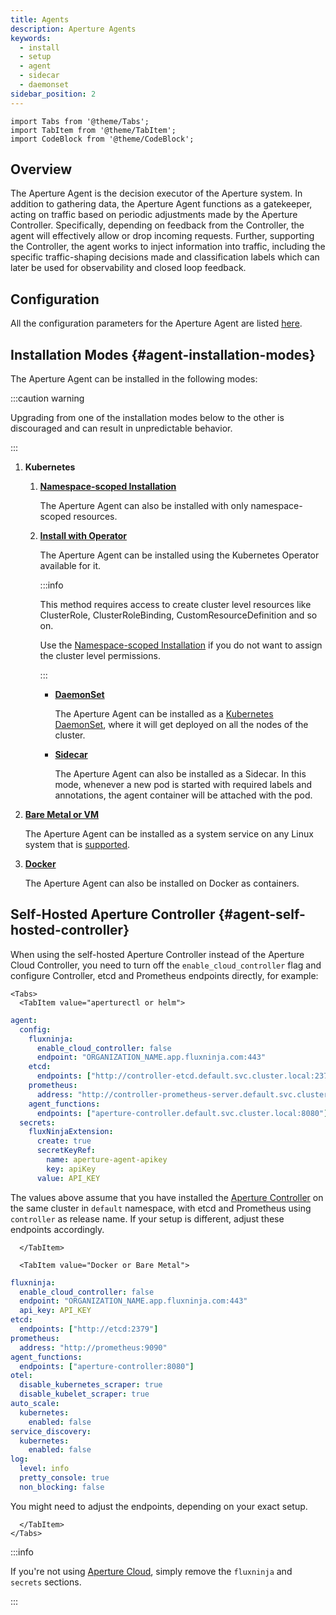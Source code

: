 ```yaml
---
title: Agents
description: Aperture Agents
keywords:
  - install
  - setup
  - agent
  - sidecar
  - daemonset
sidebar_position: 2
---
```


```mdx-code-block
import Tabs from '@theme/Tabs';
import TabItem from '@theme/TabItem';
import CodeBlock from '@theme/CodeBlock';
```

## Overview

The Aperture Agent is the decision executor of the Aperture system. In addition
to gathering data, the Aperture Agent functions as a gatekeeper, acting on
traffic based on periodic adjustments made by the Aperture Controller.
Specifically, depending on feedback from the Controller, the agent will
effectively allow or drop incoming requests. Further, supporting the Controller,
the agent works to inject information into traffic, including the specific
traffic-shaping decisions made and classification labels which can later be used
for observability and closed loop feedback.

## Configuration

All the configuration parameters for the Aperture Agent are listed
[here](/reference/configuration/agent.md).

## Installation Modes {#agent-installation-modes}

The Aperture Agent can be installed in the following modes:

:::caution warning

Upgrading from one of the installation modes below to the other is discouraged
and can result in unpredictable behavior.

:::

1. **Kubernetes**

   1. [**Namespace-scoped Installation**][namespace-scoped-installation]

      The Aperture Agent can also be installed with only namespace-scoped
      resources.

   2. [**Install with Operator**](kubernetes/operator/operator.md)

      The Aperture Agent can be installed using the Kubernetes Operator
      available for it.

      :::info

      This method requires access to create cluster level resources like
      ClusterRole, ClusterRoleBinding, CustomResourceDefinition and so on.

      Use the [Namespace-scoped Installation][namespace-scoped-installation] if
      you do not want to assign the cluster level permissions.

      :::

      - [**DaemonSet**](kubernetes/operator/daemonset.md)

        The Aperture Agent can be installed as a
        [Kubernetes DaemonSet](https://kubernetes.io/docs/concepts/workloads/controllers/daemonset/),
        where it will get deployed on all the nodes of the cluster.

      - [**Sidecar**](kubernetes/operator/sidecar.md)

        The Aperture Agent can also be installed as a Sidecar. In this mode,
        whenever a new pod is started with required labels and annotations, the
        agent container will be attached with the pod.

2. [**Bare Metal or VM**](bare-metal.md)

   The Aperture Agent can be installed as a system service on any Linux system
   that is [supported](../supported-platforms.md).

3. [**Docker**](docker.md)

   The Aperture Agent can also be installed on Docker as containers.

## Self-Hosted Aperture Controller {#agent-self-hosted-controller}

When using the self-hosted Aperture Controller instead of the Aperture Cloud
Controller, you need to turn off the `enable_cloud_controller` flag and
configure Controller, etcd and Prometheus endpoints directly, for example:

```mdx-code-block
<Tabs>
  <TabItem value="aperturectl or helm">
```

```yaml
agent:
  config:
    fluxninja:
      enable_cloud_controller: false
      endpoint: "ORGANIZATION_NAME.app.fluxninja.com:443"
    etcd:
      endpoints: ["http://controller-etcd.default.svc.cluster.local:2379"]
    prometheus:
      address: "http://controller-prometheus-server.default.svc.cluster.local:80"
    agent_functions:
      endpoints: ["aperture-controller.default.svc.cluster.local:8080"]
  secrets:
    fluxNinjaExtension:
      create: true
      secretKeyRef:
        name: aperture-agent-apikey
        key: apiKey
      value: API_KEY
```

The values above assume that you have installed the
[Aperture Controller](/aperture-for-infra/controller/controller.md) on the same
cluster in `default` namespace, with etcd and Prometheus using `controller` as
release name. If your setup is different, adjust these endpoints accordingly.

```mdx-code-block
  </TabItem>

  <TabItem value="Docker or Bare Metal">
```

```yaml
fluxninja:
  enable_cloud_controller: false
  endpoint: "ORGANIZATION_NAME.app.fluxninja.com:443"
  api_key: API_KEY
etcd:
  endpoints: ["http://etcd:2379"]
prometheus:
  address: "http://prometheus:9090"
agent_functions:
  endpoints: ["aperture-controller:8080"]
otel:
  disable_kubernetes_scraper: true
  disable_kubelet_scraper: true
auto_scale:
  kubernetes:
    enabled: false
service_discovery:
  kubernetes:
    enabled: false
log:
  level: info
  pretty_console: true
  non_blocking: false
```

You might need to adjust the endpoints, depending on your exact setup.

```mdx-code-block
  </TabItem>
</Tabs>
```

:::info

If you're not using [Aperture Cloud](/reference/fluxninja.md), simply remove the
`fluxninja` and `secrets` sections.

:::

[namespace-scoped-installation]: kubernetes/namespace-scoped/namespace-scoped.md
